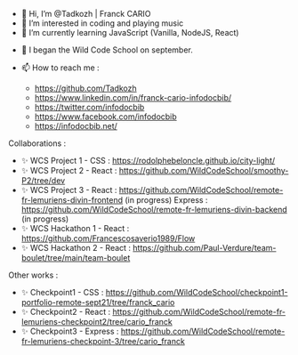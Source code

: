 - 👋 Hi, I’m @Tadkozh | Franck CARIO
- 👀 I’m interested in coding and playing music
- 🌱 I’m currently learning JavaScript (Vanilla, NodeJS, React)
<!---- 💞️ I’m looking to collaborate on ...--->
- 💞️ I began the Wild Code School on september.

- 📫 How to reach me :
  - https://github.com/Tadkozh
  - https://www.linkedin.com/in/franck-cario-infodocbib/
  - https://twitter.com/infodocbib
  - https://www.facebook.com/infodocbib
  - https://infodocbib.net/

Collaborations :
  - ✨ WCS Project 1 - CSS : https://rodolphebeloncle.github.io/city-light/
  - ✨ WCS Project 2 - React : https://github.com/WildCodeSchool/smoothy-P2/tree/dev
  - ✨ WCS Project 3 - React : https://github.com/WildCodeSchool/remote-fr-lemuriens-divin-frontend (in progress)
                      Express : https://github.com/WildCodeSchool/remote-fr-lemuriens-divin-backend (in progress)
  - ✨ WCS Hackathon 1 - React : https://github.com/Francescosaverio1989/Flow
  - ✨ WCS Hackathon 2 - React : https://github.com/Paul-Verdure/team-boulet/tree/main/team-boulet

Other works :
  - ✨ Checkpoint1 - CSS : https://github.com/WildCodeSchool/checkpoint1-portfolio-remote-sept21/tree/franck_cario
  - ✨ Checkpoint2 - React : https://github.com/WildCodeSchool/remote-fr-lemuriens-checkpoint2/tree/cario_franck
  - ✨ Checkpoint3 - Express : https://github.com/WildCodeSchool/remote-fr-lemuriens-checkpoint-3/tree/cario_franck

<!---
Tadkozh/Tadkozh is a ✨ special ✨ repository because its `README.md` (this file) appears on your GitHub profile.
You can click the Preview link to take a look at your changes.
--->
